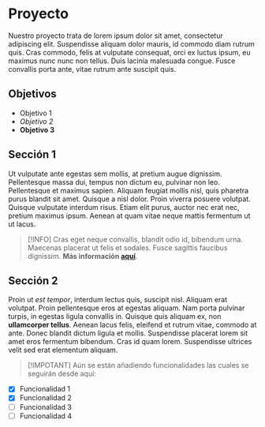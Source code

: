 # Proyecto

Nuestro proyecto trata de lorem ipsum dolor sit amet, consectetur adipiscing elit. Suspendisse aliquam dolor mauris, id commodo diam rutrum quis. Cras commodo, felis at vulputate consequat, orci ex luctus ipsum, eu maximus nunc nunc non tellus. Duis lacinia malesuada congue. Fusce convallis porta ante, vitae rutrum ante suscipit quis. 

## Objetivos

- Objetivo 1
- *Objetivo 2*
- **Objetivo 3**

## Sección 1

Ut vulputate ante egestas sem mollis, at pretium augue dignissim. Pellentesque massa dui, tempus non dictum eu, pulvinar non leo. Pellentesque et maximus sapien. Aliquam feugiat mollis nisl, quis pharetra purus blandit sit amet. Quisque a nisl dolor. Proin viverra posuere volutpat. Quisque vulputate interdum risus. Etiam elit purus, auctor nec erat nec, pretium maximus ipsum. Aenean at quam vitae neque mattis fermentum ut ut lacus. 

> [!INFO]
> Cras eget neque convallis, blandit odio id, bibendum urna. Maecenas placerat ut felis et sodales. Fusce sagittis faucibus dignissim. **Más información [aquí](https://github.com/)**. 

## Sección 2

Proin ut *est tempor*, interdum lectus quis, suscipit nisl. Aliquam erat volutpat. Proin pellentesque eros at egestas aliquam. Nam porta pulvinar turpis, in egestas ligula convallis in. Quisque quis aliquam ex, non **ullamcorper tellus**. Aenean lacus felis, eleifend et rutrum vitae, commodo at ante. Donec blandit dictum ligula et mollis. Suspendisse placerat lorem sit amet eros fermentum bibendum. Cras id quam lorem. Suspendisse ultrices velit sed erat elementum aliquam. 

> [!IMPOTANT]
> Aún se están añadiendo funcionalidades las cuales se seguirán desde aquí:
- [x] Funcionalidad 1
- [x] Funcionalidad 2
- [ ] Funcionalidad 3
- [ ] Funcionalidad 4